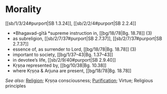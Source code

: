 # Morality

[[sb/1/3/24#purport|SB 1.3.24]], [[sb/2/2/4#purport|SB 2.2.4]]

* *Bhagavad-gītā *supreme instruction in, [[bg/18/78|Bg. 18.78]] (3)
* as subreligion, [[sb/2/7/37#purport|SB 2.7.37]], [[sb/2/7/37#purport|SB 2.7.37]]
* essence of, as surrender to Lord, [[bg/18/78|Bg. 18.78]] (3)
* important to society, [[bg/1/37–43|Bg. 1.37–43]]
* in devotee’s life, [[sb/2/9/40#purport|SB 2.9.40]]
* Kṛṣṇa represented by, [[bg/10/38|Bg. 10.38]]
* where Kṛṣṇa & Arjuna are present, [[bg/18/78|Bg. 18.78]]

*See also:* [Religion](entries/religion.md); Kṛṣṇa consciousness; [Purification](entries/purification.md); Virtue; Religious principles
